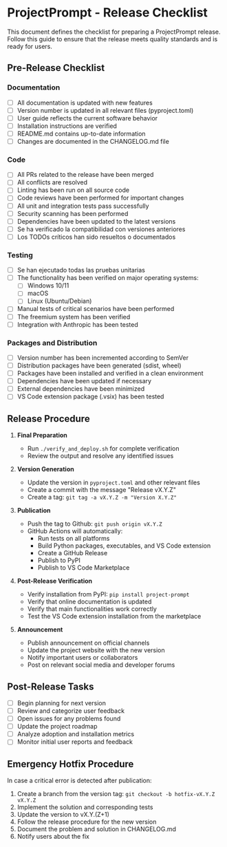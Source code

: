# ProjectPrompt - Release Checklist

This document defines the checklist for preparing a ProjectPrompt release. Follow this guide to ensure that the release meets quality standards and is ready for users.

## Pre-Release Checklist

### Documentation

- [ ] All documentation is updated with new features
- [ ] Version number is updated in all relevant files (pyproject.toml)
- [ ] User guide reflects the current software behavior
- [ ] Installation instructions are verified
- [ ] README.md contains up-to-date information
- [ ] Changes are documented in the CHANGELOG.md file

### Code

- [ ] All PRs related to the release have been merged
- [ ] All conflicts are resolved
- [ ] Linting has been run on all source code
- [ ] Code reviews have been performed for important changes
- [ ] All unit and integration tests pass successfully
- [ ] Security scanning has been performed
- [ ] Dependencies have been updated to the latest versions
- [ ] Se ha verificado la compatibilidad con versiones anteriores
- [ ] Los TODOs críticos han sido resueltos o documentados

### Testing

- [ ] Se han ejecutado todas las pruebas unitarias
- [ ] The functionality has been verified on major operating systems:
  - [ ] Windows 10/11
  - [ ] macOS
  - [ ] Linux (Ubuntu/Debian)
- [ ] Manual tests of critical scenarios have been performed
- [ ] The freemium system has been verified
- [ ] Integration with Anthropic has been tested

### Packages and Distribution

- [ ] Version number has been incremented according to SemVer
- [ ] Distribution packages have been generated (sdist, wheel)
- [ ] Packages have been installed and verified in a clean environment
- [ ] Dependencies have been updated if necessary
- [ ] External dependencies have been minimized
- [ ] VS Code extension package (.vsix) has been tested

## Release Procedure

1. **Final Preparation**
   - Run `./verify_and_deploy.sh` for complete verification
   - Review the output and resolve any identified issues

2. **Version Generation**
   - Update the version in `pyproject.toml` and other relevant files
   - Create a commit with the message "Release vX.Y.Z"
   - Create a tag: `git tag -a vX.Y.Z -m "Version X.Y.Z"`

3. **Publication**
   - Push the tag to Github: `git push origin vX.Y.Z`
   - GitHub Actions will automatically:
     - Run tests on all platforms
     - Build Python packages, executables, and VS Code extension
     - Create a GitHub Release
     - Publish to PyPI
     - Publish to VS Code Marketplace
4. **Post-Release Verification**
   - Verify installation from PyPI: `pip install project-prompt`
   - Verify that online documentation is updated
   - Verify that main functionalities work correctly
   - Test the VS Code extension installation from the marketplace

5. **Announcement**
   - Publish announcement on official channels
   - Update the project website with the new version
   - Notify important users or collaborators
   - Post on relevant social media and developer forums

## Post-Release Tasks

- [ ] Begin planning for next version
- [ ] Review and categorize user feedback
- [ ] Open issues for any problems found
- [ ] Update the project roadmap
- [ ] Analyze adoption and installation metrics
- [ ] Monitor initial user reports and feedback

## Emergency Hotfix Procedure

In case a critical error is detected after publication:

1. Create a branch from the version tag: `git checkout -b hotfix-vX.Y.Z vX.Y.Z`
2. Implement the solution and corresponding tests
3. Update the version to vX.Y.(Z+1)
4. Follow the release procedure for the new version
5. Document the problem and solution in CHANGELOG.md
6. Notify users about the fix
